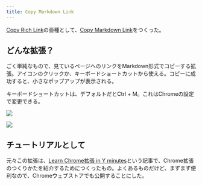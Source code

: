 ```yaml
---
title: Copy Markdown Link
---
```

[Copy Rich Link](https://chrome.google.com/webstore/detail/copy-rich-link/hikiamlgpdcabppakpmemaofmkgknpea)の亜種として、[Copy Markdown Link](https://chrome.google.com/webstore/detail/copy-markdown-link/gkceaaphhbeanfciglgpffnncfpipjpa)をつくった。

どんな拡張？
------

ごく単純なもので、見ているページへのリンクをMarkdown形式でコピーする拡張。アイコンのクリックか、キーボードショートカットから使える。コピーに成功すると、小さなポップアップが表示される。

キーボードショートカットは、デフォルトだとCtrl + M。これはChromeの設定で変更できる。

![](https://lh5.googleusercontent.com/1cP32KAhboFQ4haMOCARjSe4dRzU5TikiRuYk59jtd2OIqHKN39K-w8YCEmeGiAFxwzSVIpLPfzXZHVENp04Ag1Mjz52p4i5IL9Anl9Y5DywBFIkpCrJNwZDSuw7dl62LDGgs1_peqgtYvTGLEbnSlBez6MVeirAOv_wpG-FGUVFwCPq2i6irAno)

![](https://lh6.googleusercontent.com/cSZxfkDknRaDFNwEYjuPxL5GgrrYPW8RmbS5dOml-GXB7eLpYpuz51KwhfkGZ7U8fQe3jStdLjEEWfeXsDswgRZ0Wlkr7TXUfC3E9DQfjX9tmwx10kzFq6ipkCBXZSg4d5vaqf_kaXxoVWPeIp3apqhJPLRwPSPAhdYQEflRHnqAFU3o29lcIsf0)

チュートリアルとして
----------

元々この拡張は、[Learn Chrome拡張 in Y minutes](https://r7kamura.com/articles/2022-05-18-learn-chrome-extention-in-y-minutes)という記事で、Chrome拡張のつくりかたを紹介するためにつくったもの。よくあるものだけど、まずまず便利なので、Chromeウェブストアでも公開することにした。
